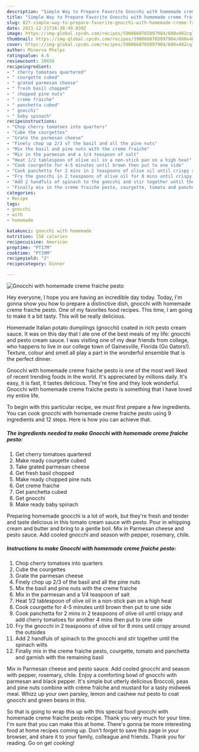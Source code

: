 ```yaml
---
description: "Simple Way to Prepare Favorite Gnocchi with homemade creme fraiche pesto"
title: "Simple Way to Prepare Favorite Gnocchi with homemade creme fraiche pesto"
slug: 827-simple-way-to-prepare-favorite-gnocchi-with-homemade-creme-fraiche-pesto
date: 2021-12-21T16:30:49.839Z
image: https://img-global.cpcdn.com/recipes/5900660765097984/680x482cq70/gnocchi-with-homemade-creme-fraiche-pesto-recipe-main-photo.jpg
thumbnail: https://img-global.cpcdn.com/recipes/5900660765097984/680x482cq70/gnocchi-with-homemade-creme-fraiche-pesto-recipe-main-photo.jpg
cover: https://img-global.cpcdn.com/recipes/5900660765097984/680x482cq70/gnocchi-with-homemade-creme-fraiche-pesto-recipe-main-photo.jpg
author: Minerva Phelps
ratingvalue: 4.6
reviewcount: 10658
recipeingredient:
- " cherry tomatoes quartered"
- " courgette cubed"
- " grated parmesan cheese"
- " fresh basil chopped"
- " chopped pine nuts"
- " creme fraiche"
- " panchetta cubed"
- " gnocchi"
- " baby spinach"
recipeinstructions:
- "Chop cherry tomatoes into quarters"
- "Cube the courgettes"
- "Grate the parmesan cheese"
- "Finely chop up 2/3 of the basil and all the pine nuts"
- "Mix the basil and pine nuts with the creme fraiche"
- "Mix in the parmesan and a 1/4 teaspoon of salt"
- "Heat 1/2 tablespoon of olive oil in a non-stick pan on a high heat"
- "Cook courgette for 4-5 minutes until brown then put to one side"
- "Cook panchetta for 2 mins in 2 teaspoons of olive oil until crispy and add cherry tomatoes for another 4 mins then put to one side"
- "Fry the gnocchi in 2 teaspoons of olive oil for 8 mins until crispy around the outsides"
- "Add 2 handfuls of spinach to the gnocchi and stir together until the spinach wilts"
- "Finally mix in the creme fraiche pesto, courgette, tomato and panchetta and garnish with the remaining basil"
categories:
- Recipe
tags:
- gnocchi
- with
- homemade

katakunci: gnocchi with homemade 
nutrition: 158 calories
recipecuisine: American
preptime: "PT17M"
cooktime: "PT39M"
recipeyield: "2"
recipecategory: Dinner

---
```



![Gnocchi with homemade creme fraiche pesto](https://img-global.cpcdn.com/recipes/5900660765097984/680x482cq70/gnocchi-with-homemade-creme-fraiche-pesto-recipe-main-photo.jpg)

Hey everyone, I hope you are having an incredible day today. Today, I'm gonna show you how to prepare a distinctive dish, gnocchi with homemade creme fraiche pesto. One of my favorites food recipes. This time, I am going to make it a bit tasty. This will be really delicious.

Homemade Italian potato dumplings (gnocchi) coated in rich pesto cream sauce. It was on this day that I ate one of the best meals of my life: gnocchi and pesto cream sauce. I was visiting one of my dear friends from college, who happens to live in our college town of Gainesville, Florida (Go Gators!). Texture, colour and smell all play a part in the wonderful ensemble that is the perfect dinner.

Gnocchi with homemade creme fraiche pesto is one of the most well liked of recent trending foods in the world. It's appreciated by millions daily. It's easy, it is fast, it tastes delicious. They're fine and they look wonderful. Gnocchi with homemade creme fraiche pesto is something that I have loved my entire life.


To begin with this particular recipe, we must first prepare a few ingredients. You can cook gnocchi with homemade creme fraiche pesto using 9 ingredients and 12 steps. Here is how you can achieve that.

<!--inarticleads1-->

##### The ingredients needed to make Gnocchi with homemade creme fraiche pesto:

1. Get  cherry tomatoes quartered
1. Make ready  courgette cubed
1. Take  grated parmesan cheese
1. Get  fresh basil chopped
1. Make ready  chopped pine nuts
1. Get  creme fraiche
1. Get  panchetta cubed
1. Get  gnocchi
1. Make ready  baby spinach


Preparing homemade gnocchi is a lot of work, but they&#39;re fresh and tender and taste delicious in this tomato cream sauce with pesto. Pour in whipping cream and butter and bring to a gentle boil. Mix in Parmesan cheese and pesto sauce. Add cooled gnocchi and season with pepper, rosemary, chile. 

<!--inarticleads2-->

##### Instructions to make Gnocchi with homemade creme fraiche pesto:

1. Chop cherry tomatoes into quarters
1. Cube the courgettes
1. Grate the parmesan cheese
1. Finely chop up 2/3 of the basil and all the pine nuts
1. Mix the basil and pine nuts with the creme fraiche
1. Mix in the parmesan and a 1/4 teaspoon of salt
1. Heat 1/2 tablespoon of olive oil in a non-stick pan on a high heat
1. Cook courgette for 4-5 minutes until brown then put to one side
1. Cook panchetta for 2 mins in 2 teaspoons of olive oil until crispy and add cherry tomatoes for another 4 mins then put to one side
1. Fry the gnocchi in 2 teaspoons of olive oil for 8 mins until crispy around the outsides
1. Add 2 handfuls of spinach to the gnocchi and stir together until the spinach wilts
1. Finally mix in the creme fraiche pesto, courgette, tomato and panchetta and garnish with the remaining basil


Mix in Parmesan cheese and pesto sauce. Add cooled gnocchi and season with pepper, rosemary, chile. Enjoy a comforting bowl of gnocchi with parmesan and black pepper. It&#39;s simple but utterly delicious Broccoli, peas and pine nuts combine with crème fraîche and mustard for a tasty midweek meal. Whizz up your own parsley, lemon and cashew nut pesto to coat gnocchi and green beans in this. 

So that is going to wrap this up with this special food gnocchi with homemade creme fraiche pesto recipe. Thank you very much for your time. I'm sure that you can make this at home. There's gonna be more interesting food at home recipes coming up. Don't forget to save this page in your browser, and share it to your family, colleague and friends. Thank you for reading. Go on get cooking!
